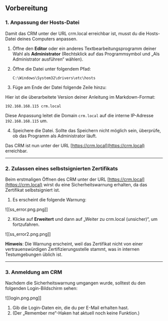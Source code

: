 ## Vorbereitung

### 1. Anpassung der Hosts-Datei

Damit das CRM unter der URL crm.local erreichbar ist, musst du die Hosts-Datei deines Computers anpassen.

1. Öffne den **Editor** oder ein anderes Textbearbeitungsprogramm deiner Wahl als **Administrator** (Rechtsklick auf das Programmsymbol und „Als Administrator ausführen“ wählen).
2. Öffne die Datei unter folgendem Pfad:

   `C:\Windows\System32\drivers\etc\hosts`
   
3. Füge am Ende der Datei folgende Zeile hinzu:

Hier ist die überarbeitete Version deiner Anleitung im Markdown-Format:

```
192.168.168.115 crm.local
```


Diese Anpassung leitet die Domain `crm.local` auf die interne IP-Adresse `192.168.168.115` um.

4. Speichere die Datei. Sollte das Speichern nicht möglich sein, überprüfe, ob das Programm als Administrator läuft.

Das CRM ist nun unter der URL [https://crm.local](https://crm.local) erreichbar.

---

### 2. Zulassen eines selbstsignierten Zertifikats

Beim erstmaligen Öffnen des CRM unter der URL [https://crm.local](https://crm.local) wirst du eine Sicherheitswarnung erhalten, da das Zertifikat selbstsigniert ist.

1. Es erscheint die folgende Warnung:

![[ss_error.png.png]]

2. Klicke auf **Erweitert** und dann auf „Weiter zu crm.local (unsicher)“, um fortzufahren.

![[ss_error2.png.png]]

**Hinweis**: Die Warnung erscheint, weil das Zertifikat nicht von einer vertrauenswürdigen Zertifizierungsstelle stammt, was in internen Testumgebungen üblich ist.

---

### 3. Anmeldung am CRM

Nachdem die Sicherheitswarnung umgangen wurde, solltest du den folgenden Login-Bildschirm sehen:

![[login.png.png]]

1. Gib die Login-Daten ein, die du per E-Mail erhalten hast.
2. (Der „Remember me“-Haken hat aktuell noch keine Funktion.)
